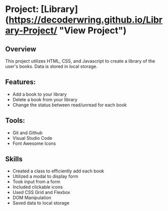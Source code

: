 
# Project: [Library] (https://decoderwring.github.io/Library-Project/ "View Project")

## Overview
This project utilizes HTML, CSS, and Javascript to create a library of the user's books. Data is stored in local storage.

## Features:
- Add a book to your library
- Delete a book from your library
- Change the status between read/unread for each book

## Tools:
- Git and Github
- Visual Studio Code
- Font Awesome Icons

## Skills
- Created a class to efficiently add each book
- Utilized a modal to display form
- Took input from a form
- Included clickable icons
- Used CSS Grid and Flexbox
- DOM Manipulation
- Saved data to local storage
